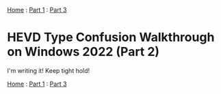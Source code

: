 [Home](https://plackyhacker.github.io) : [Part 1](https://plackyhacker.github.io/kernel/hevd) : [Part 3](https://plackyhacker.github.io/kernel/hevd-2)

# HEVD Type Confusion Walkthrough on Windows 2022 (Part 2)

I'm writing it! Keep tight hold!

[Home](https://plackyhacker.github.io) : [Part 1](https://plackyhacker.github.io/kernel/hevd) : [Part 3](https://plackyhacker.github.io/kernel/hevd-2)
